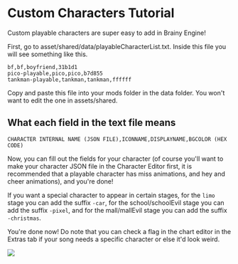 # Custom Characters Tutorial

Custom playable characters are super easy to add in Brainy Engine!

First, go to asset/shared/data/playableCharacterList.txt. Inside this file you will see something like this.

```
bf,bf,boyfriend,31b1d1
pico-playable,pico,pico,b7d855
tankman-playable,tankman,tankman,ffffff
```

Copy and paste this file into your mods folder in the data folder. You won't want to edit the one in assets/shared.

## What each field in the text file means

```
CHARACTER INTERNAL NAME (JSON FILE),ICONNAME,DISPLAYNAME,BGCOLOR (HEX CODE)
```

Now, you can fill out the fields for your character (of course you'll want to make your character JSON file in the Character Editor first, it is recommended that a playable character has miss animations, and hey and cheer animations), and you're done!

If you want a special character to appear in certain stages, for the `limo` stage you can add the suffix `-car`, for the school/schoolEvil stage you can add the suffix `-pixel`, and for the mall/mallEvil stage you can add the suffix `-christmas`.

You're done now! Do note that you can check a flag in the chart editor in the Extras tab if your song needs a specific character or else it'd look weird.

![](https://github.com/Brainfunk-Team/FNF-BrainyEngine/blob/main/.files/charteditor-characterexample.png?raw=true)

